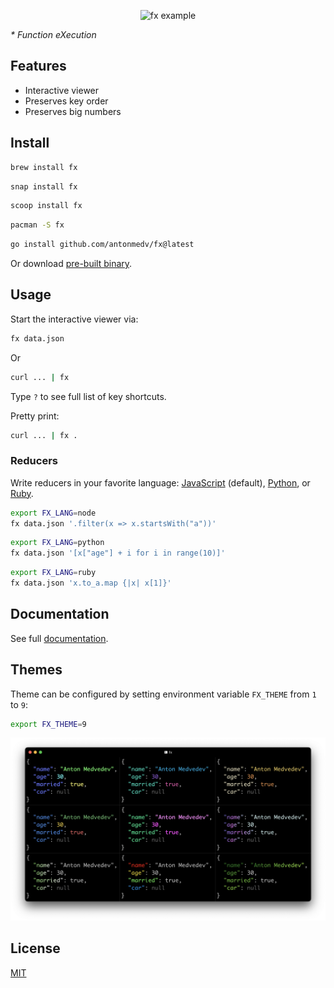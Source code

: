 <p align="center"><img src="https://medv.io/assets/fx.gif" width="562" alt="fx example"></p>

_* Function eXecution_

## Features

- Interactive viewer
- Preserves key order
- Preserves big numbers

## Install

```bash
brew install fx
```
```bash
snap install fx
```
```bash
scoop install fx
```
```bash
pacman -S fx
```
```bash
go install github.com/antonmedv/fx@latest
```

Or download [pre-built binary](https://github.com/antonmedv/fx/releases).

## Usage

Start the interactive viewer via:

```bash
fx data.json
```

Or

```bash
curl ... | fx
```

Type `?` to see full list of key shortcuts.

Pretty print:

```bash
curl ... | fx .
```

### Reducers

Write reducers in your favorite language: [JavaScript](docs/reducers.md#node) (default),
[Python](docs/reducers.md#python), or [Ruby](docs/reducers.md#ruby).

```bash
export FX_LANG=node
fx data.json '.filter(x => x.startsWith("a"))'
```

```bash
export FX_LANG=python
fx data.json '[x["age"] + i for i in range(10)]'
```

```bash
export FX_LANG=ruby
fx data.json 'x.to_a.map {|x| x[1]}'
```

## Documentation

See full [documentation](https://github.com/antonmedv/fx/blob/master/DOCS.md).

## Themes

Theme can be configured by setting environment variable `FX_THEME` from `1`
to `9`:

```bash
export FX_THEME=9
```

<img width="1214" alt="themes" src="docs/images/themes.png">

## License

[MIT](https://github.com/antonmedv/fx/blob/master/LICENSE)
